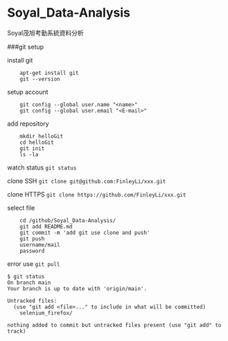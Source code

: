 # Soyal_Data-Analysis
Soyal茂旭考勤系統資料分析

###git setup

install git
```
	apt-get install git
	git --version
```

setup account
```
	git config --global user.name "<name>"
	git config --global user.email "<E-mail>"
```

add repository
```
	mkdir helloGit
	cd helloGit
	git init
	ls -la
```

watch status
	`git status`

clone SSH
	`git clone git@github.com:FinleyLi/xxx.git`

clone HTTPS
	`git clone https://github.com/FinleyLi/xxx.git`

select file
```
	cd /github/Soyal_Data-Analysis/
	git add README.md
	git commit -m 'add git use clone and push'
	git push
	username/mail
	password
```

error use `git pull`
```
$ git status
On branch main
Your branch is up to date with 'origin/main'.

Untracked files:
  (use "git add <file>..." to include in what will be committed)
	selenium_firefox/

nothing added to commit but untracked files present (use "git add" to track)
```
